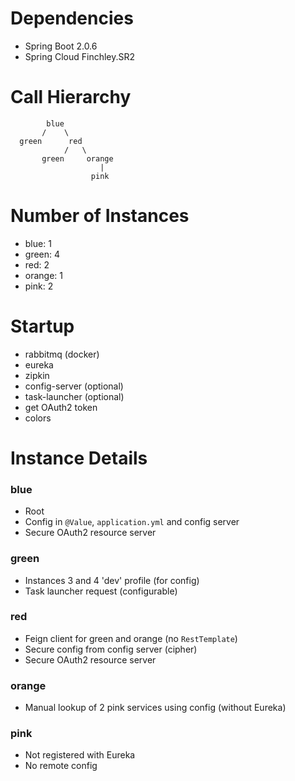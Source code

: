 
# Dependencies

* Spring Boot 2.0.6
* Spring Cloud Finchley.SR2

# Call Hierarchy

            blue
           /    \
      green      red
                /   \
           green     orange
                        |
                      pink
           

# Number of Instances

* blue: 1
* green: 4
* red: 2
* orange: 1
* pink: 2

# Startup

* rabbitmq (docker)
* eureka
* zipkin
* config-server (optional)
* task-launcher (optional)
* get OAuth2 token
* colors

# Instance Details

### blue

* Root
* Config in `@Value`, `application.yml` and config server
* Secure OAuth2 resource server

### green

* Instances 3 and 4 'dev' profile (for config)
* Task launcher request (configurable)

### red

* Feign client for green and orange (no `RestTemplate`)
* Secure config from config server (cipher)
* Secure OAuth2 resource server

### orange

* Manual lookup of 2 pink services using config (without Eureka)

### pink

* Not registered with Eureka
* No remote config